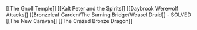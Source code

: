 [[The Gnoll Temple]]
[[Kalt Peter and the Spirits]]
[[Daybrook Werewolf Attacks]]
[[Bronzeleaf Garden/The Burning Bridge/Weasel Druid]] - SOLVED
[[The New Caravan]]
[[The Crazed Bronze Dragon]]